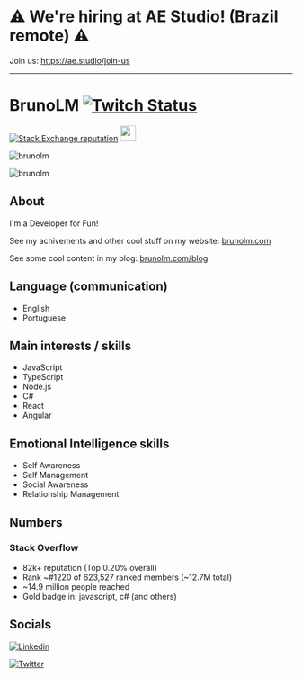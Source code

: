 # ⚠ We're hiring at AE Studio! (Brazil remote) ⚠

Join us: https://ae.studio/join-us

---

# BrunoLM [![Twitch Status](https://img.shields.io/twitch/status/brunolm?style=for-the-badge&logo=twitch&logoColor=fff&label=Twitch)](https://www.twitch.tv/brunolm)
[![Stack Exchange reputation](https://img.shields.io/stackexchange/stackoverflow/r/340760?style=for-the-badge&color=orange&label=Stack+Overflow&logo=stackoverflow&logoColor=fff&cacheSeconds=952000)](https://stackoverflow.com/users/340760/brunolm)
[<img src="https://www.codewars.com/users/brunolm/badges/micro" height="28px">](https://www.codewars.com/users/brunolm)

![brunolm](https://github-readme-stats.vercel.app/api?username=brunolm&count_private=true)

![brunolm](https://github-readme-stats.vercel.app/api/top-langs/?username=brunolm&count_private=true&layout=compact&langs_count=7&hide=html)

## About

I'm a Developer for Fun!

See my achivements and other cool stuff on my website: [brunolm.com](https://brunolm.com/)

See some cool content in my blog: [brunolm.com/blog](https://brunolm.com/blog)

## Language (communication)

- English
- Portuguese

## Main interests / skills

- JavaScript
- TypeScript
- Node.js
- C#
- React
- Angular

## Emotional Intelligence skills

- Self Awareness
- Self Management
- Social Awareness
- Relationship Management

## Numbers

### Stack Overflow

- 82k+ reputation (Top 0.20% overall)
- Rank ~#1220 of 623,527 ranked members (~12.7M total)
- ~14.9 million people reached
- Gold badge in: javascript, c# (and others)

## Socials

[![Linkedin](https://img.shields.io/badge/LinkedIn-100%25-blue?style=for-the-badge&logo=Linkedin&logoColor=white&link=https://www.linkedin.com/in/brunolm/)](https://www.linkedin.com/in/brunolm/)

[![Twitter](https://img.shields.io/twitter/follow/brunolm7?color=1DA1F2&label=Twitter&logo=twitter&logoColor=fff&style=for-the-badge)](https://twitter.com/BrunoLM7)
